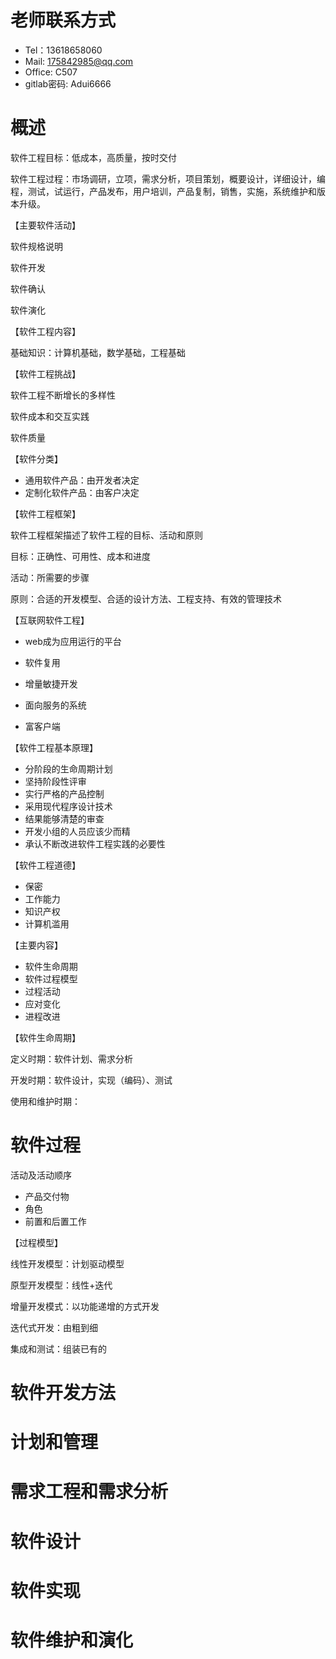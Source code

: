 # 老师联系方式

- Tel：13618658060
- Mail: 175842985@qq.com
- Office: C507
- gitlab密码: Adui6666



# 概述

软件工程目标：低成本，高质量，按时交付

软件工程过程：市场调研，立项，需求分析，项目策划，概要设计，详细设计，编程，测试，试运行，产品发布，用户培训，产品复制，销售，实施，系统维护和版本升级。



【主要软件活动】

软件规格说明

软件开发

软件确认

软件演化



【软件工程内容】

基础知识：计算机基础，数学基础，工程基础



【软件工程挑战】

软件工程不断增长的多样性

软件成本和交互实践

软件质量



【软件分类】

- 通用软件产品：由开发者决定
- 定制化软件产品：由客户决定



【软件工程框架】

软件工程框架描述了软件工程的目标、活动和原则

目标：正确性、可用性、成本和进度

活动：所需要的步骤

原则：合适的开发模型、合适的设计方法、工程支持、有效的管理技术



【互联网软件工程】

- web成为应用运行的平台

- 软件复用
- 增量敏捷开发
- 面向服务的系统
- 富客户端



【软件工程基本原理】

- 分阶段的生命周期计划
- 坚持阶段性评审
- 实行严格的产品控制
- 采用现代程序设计技术
- 结果能够清楚的审查
- 开发小组的人员应该少而精
- 承认不断改进软件工程实践的必要性



【软件工程道德】

- 保密
- 工作能力
- 知识产权
- 计算机滥用



【主要内容】

- 软件生命周期
- 软件过程模型
- 过程活动
- 应对变化
- 进程改进



【软件生命周期】

定义时期：软件计划、需求分析

开发时期：软件设计，实现（编码）、测试

使用和维护时期：



# 软件过程

活动及活动顺序

- 产品交付物
- 角色
- 前置和后置工作

【过程模型】

线性开发模型：计划驱动模型

原型开发模型：线性+迭代

增量开发模式：以功能递增的方式开发

迭代式开发：由粗到细

集成和测试：组装已有的





# 软件开发方法



# 计划和管理



# 需求工程和需求分析



# 软件设计



# 软件实现



# 软件维护和演化



















